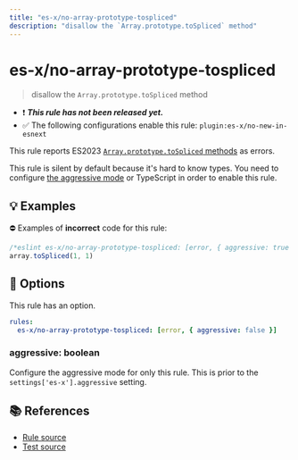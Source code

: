 ```yaml
---
title: "es-x/no-array-prototype-tospliced"
description: "disallow the `Array.prototype.toSpliced` method"
---
```


# es-x/no-array-prototype-tospliced
> disallow the `Array.prototype.toSpliced` method

- ❗ <badge text="This rule has not been released yet." vertical="middle" type="error"> ***This rule has not been released yet.*** </badge>
- ✅ The following configurations enable this rule: `plugin:es-x/no-new-in-esnext`

This rule reports ES2023 [`Array.prototype.toSpliced` methods](https://github.com/tc39/proposal-change-array-by-copy) as errors.

This rule is silent by default because it's hard to know types. You need to configure [the aggressive mode](../#the-aggressive-mode) or TypeScript in order to enable this rule.

## 💡 Examples

⛔ Examples of **incorrect** code for this rule:

<eslint-playground type="bad">

```js
/*eslint es-x/no-array-prototype-tospliced: [error, { aggressive: true }] */
array.toSpliced(1, 1)
```

</eslint-playground>

## 🔧 Options

This rule has an option.

```yaml
rules:
  es-x/no-array-prototype-tospliced: [error, { aggressive: false }]
```

### aggressive: boolean

Configure the aggressive mode for only this rule.
This is prior to the `settings['es-x'].aggressive` setting.

## 📚 References

- [Rule source](https://github.com/eslint-community/eslint-plugin-es-x/blob/master/lib/rules/no-array-prototype-tospliced.js)
- [Test source](https://github.com/eslint-community/eslint-plugin-es-x/blob/master/tests/lib/rules/no-array-prototype-tospliced.js)
